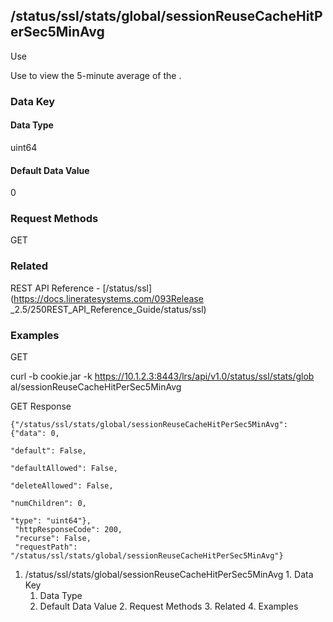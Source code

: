 ## /status/ssl/stats/global/sessionReuseCacheHitPerSec5MinAvg

Use

Use to view the 5-minute average of the .

### Data Key

#### Data Type

uint64

#### Default Data Value

0

### Request Methods

GET

### Related

REST API Reference - [/status/ssl](https://docs.lineratesystems.com/093Release
_2.5/250REST_API_Reference_Guide/status/ssl)

### Examples

GET

curl -b cookie.jar -k https://10.1.2.3:8443/lrs/api/v1.0/status/ssl/stats/glob
al/sessionReuseCacheHitPerSec5MinAvg

GET Response

    
    {"/status/ssl/stats/global/sessionReuseCacheHitPerSec5MinAvg": {"data": 0,
                                                                     "default": False,
                                                                     "defaultAllowed": False,
                                                                     "deleteAllowed": False,
                                                                     "numChildren": 0,
                                                                     "type": "uint64"},
     "httpResponseCode": 200,
     "recurse": False,
     "requestPath": "/status/ssl/stats/global/sessionReuseCacheHitPerSec5MinAvg"}
    

  1. /status/ssl/stats/global/sessionReuseCacheHitPerSec5MinAvg
    1. Data Key
      1. Data Type
      2. Default Data Value
    2. Request Methods
    3. Related
    4. Examples

